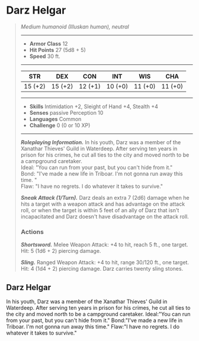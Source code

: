 # Darz Helgar
>*Medium humanoid (Illuskan human), neutral*
>___
>- **Armor Class** 12
>- **Hit Points** 27 (5d8 + 5)
>- **Speed** 30 ft.
>___
>|STR|DEX|CON|INT|WIS|CHA|
>|:---:|:---:|:---:|:---:|:---:|:---:|
>|15 (+2)|15 (+2)|12 (+1)|10 (+0)|11 (+0)|11 (+0)|
>___
>- **Skills** Intimidation +2, Sleight of Hand +4, Stealth +4
>- **Senses** passive Perception 10
>- **Languages** Common
>- **Challenge** 0 (0 or 10 XP)
>___
>***Roleplaying Information.*** In his youth, Darz was a member of the Xanathar Thieves' Guild in Waterdeep. After serving ten years in prison for his crimes, he cut all ties to the city and moved north to be a campground caretaker.  
>Ideal: "You can run from your past, but you can't hide from it."  
>Bond: "I've made a new life in Triboar. I'm not gonna run away this time. "  
>Flaw: "I have no regrets. I do whatever it takes to survive."  
>
>***Sneak Attack (1/Turn).*** Darz deals an extra 7 (2d6) damage when he hits a target with a weapon attack and has advantage on the attack roll, or when the target is within 5 feet of an ally of Darz that isn't incapacitated and Darz doesn't have disadvantage on the attack roll.  
>
>### Actions
>***Shortsword.*** Melee Weapon Attack: +4 to hit, reach 5 ft., one target. Hit: 5 (1d6 + 2) piercing damage.  
>
>***Sling.*** Ranged Weapon Attack: +4 to hit, range 30/120 ft., one target. Hit: 4 (1d4 + 2) piercing damage. Darz carries twenty sling stones.
## Darz Helgar
In his youth, Darz was a member of the Xanathar Thieves' Guild in Waterdeep. After serving ten years in prison for his crimes, he cut all ties to the city and moved north to be a campground caretaker.
Ideal:"You can run from your past, but you can't hide from it."
Bond:"I've made a new life in Triboar. I'm not gonna run away this time."
Flaw:"I have no regrets. I do whatever it takes to survive."